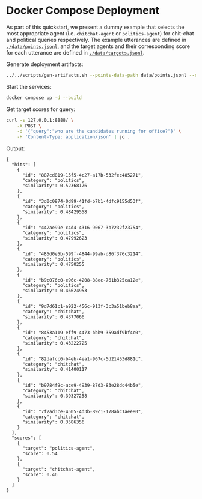 # Docker Compose Deployment

As part of this quickstart, we present a dummy example that selects the most appropriate agent (i.e. `chitchat-agent` or `politics-agent`) for chit-chat and political queries respectively.
The example utterances are defined in [`./data/points.jsonl`](./data/points.jsonl), and the target agents and their corresponding score for each utterance are defined in [`./data/targets.jsonl`](./data/targets.jsonl).

Generate deployment artifacts:
```bash
../../scripts/gen-artifacts.sh --points-data-path data/points.jsonl --scores-data-path data/targets.jsonl --output-dir .
```

Start the services:
```bash
docker compose up -d --build
```

Get target scores for query:
```bash
curl -s 127.0.0.1:8888/ \
    -X POST \
    -d '{"query":"who are the candidates running for office?"}' \
    -H 'Content-Type: application/json' | jq .
```

Output:
```
{
  "hits": [
    {
      "id": "887cd819-15f5-4c27-a17b-532fec485271",
      "category": "politics",
      "similarity": 0.52368176
    },
    {
      "id": "3d0c0974-0d99-41fd-b7b1-4dfc9155d53f",
      "category": "politics",
      "similarity": 0.48429558
    },
    {
      "id": "442ae99e-c4d4-4316-9067-3b7232f23754",
      "category": "politics",
      "similarity": 0.47992623
    },
    {
      "id": "485d0e5b-599f-4844-99ab-d86f376c3214",
      "category": "politics",
      "similarity": 0.4750255
    },
    {
      "id": "b9c076c0-e96c-4208-88ec-761b325ca12e",
      "category": "politics",
      "similarity": 0.46624953
    },
    {
      "id": "9d7d61c1-a922-456c-913f-3c3a51beb8aa",
      "category": "chitchat",
      "similarity": 0.4377066
    },
    {
      "id": "8453a119-eff9-4473-bbb9-359adf9bf4c0",
      "category": "chitchat",
      "similarity": 0.43222725
    },
    {
      "id": "82dafcc6-b4eb-4ea1-967c-5d21453d881c",
      "category": "chitchat",
      "similarity": 0.41400117
    },
    {
      "id": "b9784f9c-ace9-4939-87d3-83e28dc44b5e",
      "category": "chitchat",
      "similarity": 0.39327258
    },
    {
      "id": "7f2ad3ce-4505-4d3b-89c1-178abc1aee80",
      "category": "chitchat",
      "similarity": 0.3586356
    }
  ],
  "scores": [
    {
      "target": "politics-agent",
      "score": 0.54
    },
    {
      "target": "chitchat-agent",
      "score": 0.46
    }
  ]
}
```
